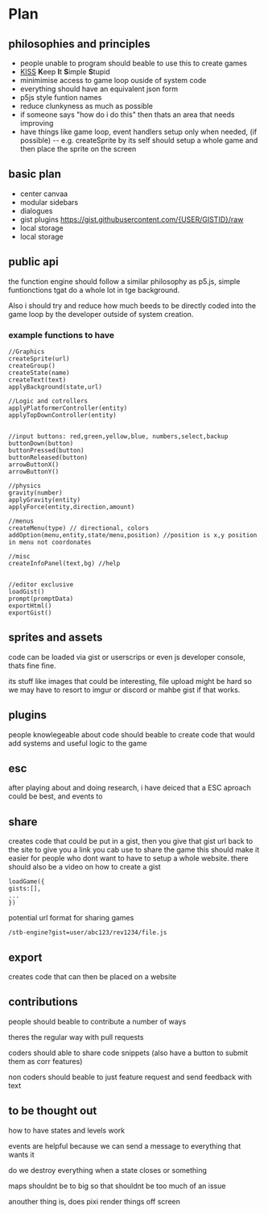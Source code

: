 # Plan

## philosophies and principles
* people unable to program should beable to use this to create games
* [KISS](https://en.m.wikipedia.org/wiki/KISS_principle)  **K**eep **I**t **S**imple **S**tupid
* minimimise access to game loop ouside of system code
* everything should have an equivalent json form
* p5js style funtion names
* reduce clunkyness as much as possible
* if someone says "how do i do this" then thats an area that needs improving
* have things like game loop, event handlers setup only when needed, (if possible) -- e.g. createSprite by its self should setup a whole game and then place the sprite on the screen


## basic plan
* center canvaa
* modular sidebars
* dialogues
* gist plugins https://gist.githubusercontent.com/{USER/GISTID}/raw
* local storage
* local storage



## public api
the  function engine should follow a similar philosophy as p5.js, simple funtionctions tgat do a whole lot in tge background.

Also i should try and reduce how much beeds to be directly coded into the game loop by the developer outside of system creation.

### example functions to have
```
//Graphics 
createSprite(url)
createGroup()
createState(name)
createText(text)
applyBackground(state,url)

//Logic and cotrollers
applyPlatformerController(entity)
applyTopDownController(entity)


//input buttons: red,green,yellow,blue, numbers,select,backup
buttonDown(button)
buttonPressed(button)
buttonReleased(button)
arrowButtonX()
arrowButtonY()

//physics
gravity(number)
applyGravity(entity)
applyForce(entity,direction,amount)

//menus
createMenu(type) // directional, colors
addOption(menu,entity,state/menu,position) //position is x,y position in menu not coordonates

//misc
createInfoPanel(text,bg) //help


//editor exclusive
loadGist()
prompt(promptData)
exportHtml()
exportGist()
```


## sprites and assets
code can be loaded via gist or userscrips or even js developer console, thats fine
fine.

its stuff like images that could be interesting, file upload might be hard so we may have to resort to imgur or discord or mahbe gist if that works.

## plugins
people knowlegeable about code should beable to create code that would add systems and useful logic to the game

## esc 

after playing about and doing research, i have deiced that a ESC aproach could be best, and events to

## share
creates code that could be put in a gist, then you give that gist url back to the site to give you a link you cab use to share the game
this should make it easier for people who dont want to have to setup a whole website.
there should also be a video on how to create a gist
```
loadGame({
gists:[],
...
})
```
potential url format for sharing games

`/stb-engine?gist=user/abc123/rev1234/file.js`
## export
creates code that can then be placed on a website

## contributions
people should beable to contribute a number of ways


theres the regular way with pull requests


coders should able to share code snippets (also have a button to submit them as corr features)


non coders should beable to just feature request and send feedback with text

## to be thought out
how to have states and levels work

events are helpful because we can send a message to everything that wants it

do we destroy everything when a state closes or something

maps shouldnt be to big so that shouldnt be too much of an issue

anouther thing is, does pixi render things off screen
